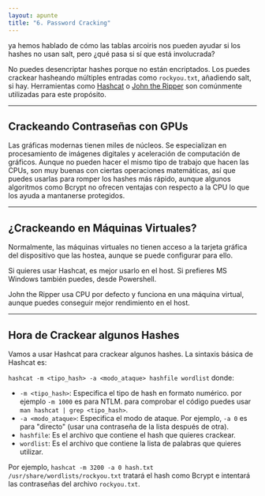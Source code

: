 ```yaml
---
layout: apunte
title: "6. Password Cracking"
---
```


ya hemos hablado de cómo las tablas arcoiris nos pueden ayudar si los hashes no usan salt, pero ¿qué pasa si sí que está involucrada?

No puedes desencriptar hashes porque no están encriptados. Los puedes crackear hasheando múltiples entradas como `rockyou.txt`, añadiendo salt, si hay. Herramientas como [Hashcat](https://hashcat.net/hashcat/) o [John the Ripper](https://www.openwall.com/john/) son comúnmente utilizadas para este propósito.

-----------------
<h2>Crackeando Contraseñas con GPUs</h2>
Las gráficas modernas tienen miles de núcleos. Se especializan en procesamiento de imágenes digitales y aceleración de computación de gráficos. Aunque no pueden hacer el mismo tipo de trabajo que hacen las CPUs, son muy buenas con ciertas operaciones matemáticas, así que puedes usarlas para romper los hashes más rápido, aunque algunos algoritmos como Bcrypt no ofrecen ventajas con respecto a la CPU lo que los ayuda a mantanerse protegidos.

-----------
<h2>¿Crackeando en Máquinas Virtuales?</h2>
Normalmente, las máquinas virtuales no tienen acceso a la tarjeta gráfica del dispositivo que las hostea, aunque se puede configurar para ello.

Si quieres usar Hashcat, es mejor usarlo en el host. Si prefieres MS Windows también puedes, desde Powershell.

John the Ripper usa CPU por defecto y funciona en una máquina virtual, aunque puedes conseguir mejor rendimiento en el host.

--------------
<h2>Hora de Crackear algunos Hashes</h2>
Vamos a usar Hashcat para crackear algunos hashes. La sintaxis básica de Hashcat es:

`hashcat -m <tipo_hash> -a <modo_ataque> hashfile wordlist` donde:

- `-m <tipo_hash>`: Especifica el tipo de hash en formato numérico. por ejemplo `-m 1000` es para NTLM. para comprobar el código puedes usar `man hashcat | grep <tipo_hash>`.
- `-a <modo_ataque>`: Especifica el modo de ataque. Por ejemplo, `-a 0` es para "directo" (usar una contraseña de la lista después de otra).
- `hashfile`: Es el archivo que contiene el hash que quieres crackear.
- `wordlist`: Es el archivo que contiene la lista de palabras que quieres utilizar.

Por ejemplo, `hashcat -m 3200 -a 0 hash.txt /usr/share/wordlists/rockyou.txt` tratará el hash como Bcrypt e intentará las contraseñas del archivo `rockyou.txt`.